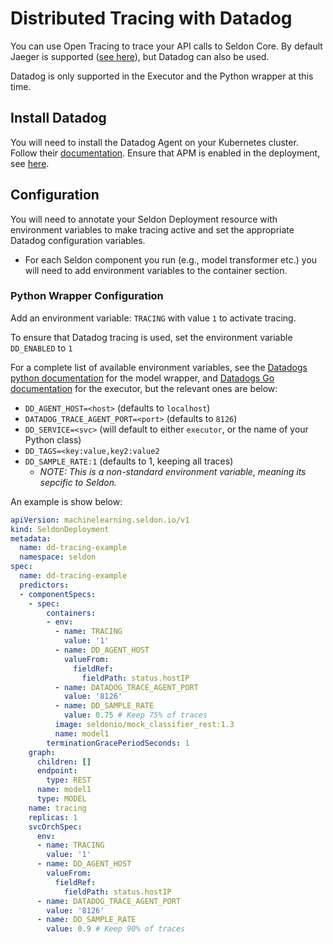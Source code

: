 # Distributed Tracing with Datadog

You can use Open Tracing to trace your API calls to Seldon Core. By default Jaeger is supported ([see here](distributed-tracing.md)), but Datadog can also be used. 

Datadog is only supported in the Executor and the Python wrapper at this time.

## Install Datadog

You will need to install the Datadog Agent on your Kubernetes cluster. Follow their [documentation](https://docs.datadoghq.com/agent/kubernetes/?tab=helm). Ensure that APM is enabled in the deployment, see [here](https://docs.datadoghq.com/agent/kubernetes/apm/?tab=helm).

## Configuration

You will need to annotate your Seldon Deployment resource with environment variables to make tracing active and set the appropriate Datadog configuration variables.

  * For each Seldon component you run (e.g., model transformer etc.) you will need to add environment variables to the container section.


### Python Wrapper Configuration

Add an environment variable: `TRACING` with value `1` to activate tracing.

To ensure that Datadog tracing is used, set the environment variable `DD_ENABLED` to `1`

For a complete list of available environment variables, see the [Datadogs python documentation](https://docs.datadoghq.com/tracing/setup/python/#configuration) for the model wrapper, and [Datadogs Go documentation](https://docs.datadoghq.com/tracing/setup/go/) for the executor, but the relevant ones are below:
* `DD_AGENT_HOST=<host>` (defaults to `localhost`)
* `DATADOG_TRACE_AGENT_PORT=<port>` (defaults to `8126`)
* `DD_SERVICE=<svc>` (will default to either `executor`, or the name of your Python class)
* `DD_TAGS=<key:value,key2:value2`
* `DD_SAMPLE_RATE:1` (defaults to 1, keeping all traces)
    * _NOTE: This is a non-standard environment variable, meaning its sepcific to Seldon._



An example is show below:

```yaml
apiVersion: machinelearning.seldon.io/v1
kind: SeldonDeployment
metadata:
  name: dd-tracing-example
  namespace: seldon
spec:
  name: dd-tracing-example
  predictors:
  - componentSpecs:
    - spec:
        containers:
        - env:
          - name: TRACING
            value: '1'
          - name: DD_AGENT_HOST
            valueFrom:
              fieldRef:
                fieldPath: status.hostIP
          - name: DATADOG_TRACE_AGENT_PORT
            value: '8126'
          - name: DD_SAMPLE_RATE
            value: 0.75 # Keep 75% of traces
          image: seldonio/mock_classifier_rest:1.3
          name: model1
        terminationGracePeriodSeconds: 1
    graph:
      children: []
      endpoint:
        type: REST
      name: model1
      type: MODEL
    name: tracing
    replicas: 1
    svcOrchSpec:
      env:
      - name: TRACING
        value: '1'
      - name: DD_AGENT_HOST
        valueFrom:
          fieldRef:
            fieldPath: status.hostIP
      - name: DATADOG_TRACE_AGENT_PORT
        value: '8126'
      - name: DD_SAMPLE_RATE
        value: 0.9 # Keep 90% of traces
```

